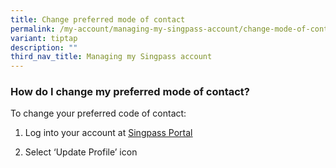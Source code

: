```yaml
---
title: Change preferred mode of contact
permalink: /my-account/managing-my-singpass-account/change-mode-of-contact/
variant: tiptap
description: ""
third_nav_title: Managing my Singpass account
---
```

<h3>How do I change my preferred mode of contact?</h3>
<p>To change your preferred code of contact:</p>
<ol data-tight="true" class="tight">
<li>
<p>Log into your account at <a href="https://go.gov.sg/singpass-login" rel="noopener" target="_blank"><u>Singpass Portal</u></a>
</p>
</li>
<li>
<p>Select ‘Update Profile’ icon</p>
</li>
</ol>
<p></p>